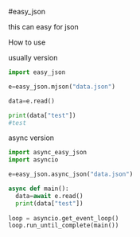 #easy_json

this can easy for json

How to use

usually version

```py
import easy_json

e=easy_json.mjson("data.json")

data=e.read()

print(data["test"])
#test
```

async version

```py
import async_easy_json
import asyncio

e=easy_json.async_json("data.json")

async def main():
  data=await e.read()
  print(data["test"])
  
loop = asyncio.get_event_loop()
loop.run_until_complete(main())
```